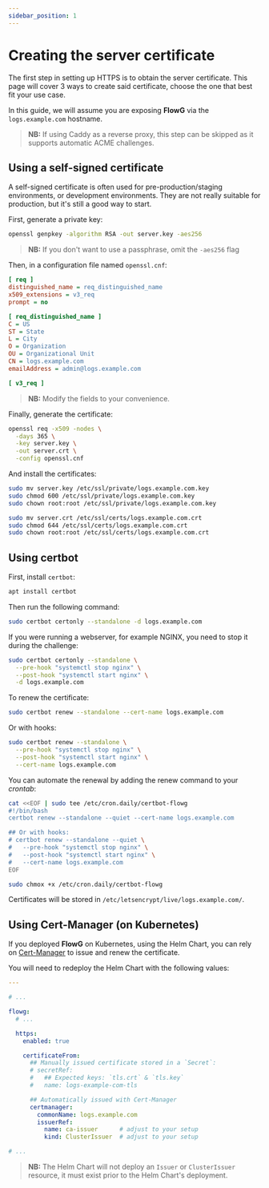 ```yaml
---
sidebar_position: 1
---
```


# Creating the server certificate

The first step in setting up HTTPS is to obtain the server certificate. This
page will cover 3 ways to create said certificate, choose the one that best fit
your use case.

In this guide, we will assume you are exposing **FlowG** via the
`logs.example.com` hostname.

> **NB:** If using Caddy as a reverse proxy, this step can be skipped as it
> supports automatic ACME challenges.

## Using a self-signed certificate

A self-signed certificate is often used for pre-production/staging environments,
or development environments. They are not really suitable for production, but
it's still a good way to start.

First, generate a private key:

```bash
openssl genpkey -algorithm RSA -out server.key -aes256
```

> **NB:** If you don't want to use a passphrase, omit the `-aes256` flag

Then, in a configuration file named `openssl.cnf`:

```ini
[ req ]
distinguished_name = req_distinguished_name
x509_extensions = v3_req
prompt = no

[ req_distinguished_name ]
C = US
ST = State
L = City
O = Organization
OU = Organizational Unit
CN = logs.example.com
emailAddress = admin@logs.example.com

[ v3_req ]
```

> **NB:** Modify the fields to your convenience.

Finally, generate the certificate:

```bash
openssl req -x509 -nodes \
  -days 365 \
  -key server.key \
  -out server.crt \
  -config openssl.cnf
```

And install the certificates:

```bash
sudo mv server.key /etc/ssl/private/logs.example.com.key
sudo chmod 600 /etc/ssl/private/logs.example.com.key
sudo chown root:root /etc/ssl/private/logs.example.com.key

sudo mv server.crt /etc/ssl/certs/logs.example.com.crt
sudo chmod 644 /etc/ssl/certs/logs.example.com.crt
sudo chown root:root /etc/ssl/certs/logs.example.com.crt
```

## Using certbot

First, install `certbot`:

```bash
apt install certbot
```

Then run the following command:

```bash
sudo certbot certonly --standalone -d logs.example.com
```

If you were running a webserver, for example NGINX, you need to stop it during
the challenge:

```bash
sudo certbot certonly --standalone \
  --pre-hook "systemctl stop nginx" \
  --post-hook "systemctl start nginx" \
  -d logs.example.com
```

To renew the certificate:

```bash
sudo certbot renew --standalone --cert-name logs.example.com
```

Or with hooks:

```bash
sudo certbot renew --standalone \
  --pre-hook "systemctl stop nginx" \
  --post-hook "systemctl start nginx" \
  --cert-name logs.example.com
```

You can automate the renewal by adding the renew command to your *crontab*:

```bash
cat <<EOF | sudo tee /etc/cron.daily/certbot-flowg
#!/bin/bash
certbot renew --standalone --quiet --cert-name logs.example.com

## Or with hooks:
# certbot renew --standalone --quiet \
#   --pre-hook "systemctl stop nginx" \
#   --post-hook "systemctl start nginx" \
#   --cert-name logs.example.com
EOF

sudo chmox +x /etc/cron.daily/certbot-flowg
```

Certificates will be stored in `/etc/letsencrypt/live/logs.example.com/`.

## Using Cert-Manager (on Kubernetes)

If you deployed **FlowG** on Kubernetes, using the Helm Chart, you can rely on
[Cert-Manager](https://cert-manager.io) to issue and renew the certificate.

You will need to redeploy the Helm Chart with the following values:

```yaml
---

# ...

flowg:
  # ...

  https:
    enabled: true

    certificateFrom:
      ## Manually issued certificate stored in a `Secret`:
      # secretRef:
      #   ## Expected keys: `tls.crt` & `tls.key`
      #   name: logs-example-com-tls

      ## Automatically issued with Cert-Manager
      certmanager:
        commonName: logs.example.com
        issuerRef:
          name: ca-issuer      # adjust to your setup
          kind: ClusterIssuer  # adjust to your setup

# ...
```

> **NB:** The Helm Chart will not deploy an `Issuer` or `ClusterIssuer`
> resource, it must exist prior to the Helm Chart's deployment.
